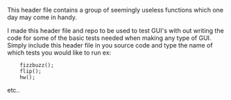 This header file contains a group of seemingly useless functions which one day may come in handy.

I made this header file and repo  to be used to test GUI's with out writing the code for some of the basic tests needed when making any type of GUI. Simply include this header file in you source code and type the name of which tests you would like to run
  ex:

        fizzbuzz();
        flip();
        hw();
        
etc..
